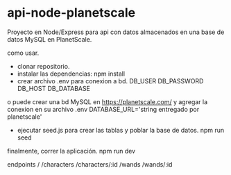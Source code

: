 # api-node-planetscale
Proyecto en Node/Express para api con datos almacenados en una base de datos MySQL en PlanetScale.

como usar.

- clonar repositorio.
- instalar las dependencias: 
npm install
- crear archivo .env para conexion a bd.
DB_USER
DB_PASSWORD
DB_HOST
DB_DATABASE

o puede crear una bd MySQL en https://planetscale.com/
y agregar la conexion en su archivo .env
DATABASE_URL='string entregado por planetscale'

- ejecutar seed.js para crear las tablas y poblar la base de datos.
npm run seed

finalmente, correr la aplicación.
npm run dev

endpoints
/
/characters
/characters/:id
/wands
/wands/:id
